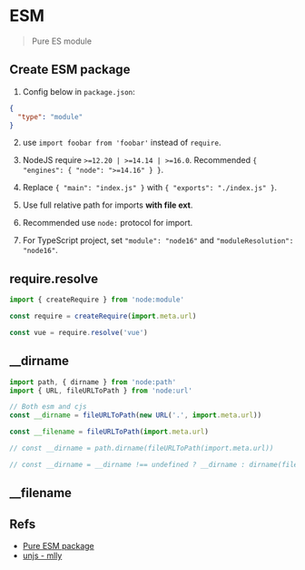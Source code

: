 # ESM

> Pure ES module

## Create ESM package

1. Config below in `package.json`:

```json
{
  "type": "module"
}
```

2. use `import foobar from 'foobar'` instead of `require`.

3. NodeJS require `>=12.20 | >=14.14 | >=16.0`. Recommended `{ "engines": { "node": ">=14.16" } }`.

4. Replace `{ "main": "index.js" }` with `{ "exports": "./index.js" }`.

5. Use full relative path for imports **with file ext**.

6. Recommended use `node:` protocol for import.

7. For TypeScript project, set `"module": "node16"` and `"moduleResolution": "node16"`.

## require.resolve

```js
import { createRequire } from 'node:module'

const require = createRequire(import.meta.url)

const vue = require.resolve('vue')
```

## \_\_dirname

```js
import path, { dirname } from 'node:path'
import { URL, fileURLToPath } from 'node:url'

// Both esm and cjs
const __dirname = fileURLToPath(new URL('.', import.meta.url))

const __filename = fileURLToPath(import.meta.url)

// const __dirname = path.dirname(fileURLToPath(import.meta.url))

// const __dirname = __dirname !== undefined ? __dirname : dirname(fileURLToPath(import.meta.url))
```

## \_\_filename

## Refs

- [Pure ESM package](https://gist.github.com/sindresorhus/a39789f98801d908bbc7ff3ecc99d99c)
- [unjs - mlly](https://github.com/unjs/mlly)
